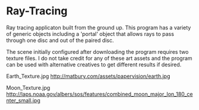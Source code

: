# Ray-Tracing
Ray tracing applicaton built from the ground up. This program has a variety of generic objects including a 'portal' object that allows rays to pass through one disc and out of the paired disc.  

The scene initially configured after downloading the program requires two texture files. I do not take credit for any of these art assets and 
the program can be used with alternative creatives to get different results if desired.

Earth_Texture.jpg
http://matbury.com/assets/papervision/earth.jpg

Moon_Texture.jpg
http://laps.noaa.gov/albers/sos/features/combined_moon_major_lon_180_center_small.jpg
